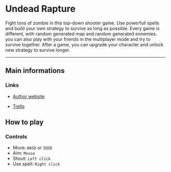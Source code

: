 # Undead Rapture

Fight tons of zombie in this top-down shooter game.
Use powerfull spells and build your own strategy to survive as long as possible.
Every game is different, with random generated map and random generated ennemies.
you can also play with your friends in the multiplayer mode and try to survive together.
After a game, you can upgrade your character and unlock new strategy to survive longer.

---

## Main informations

### Links

- [Author website](https://anstrum.github.io/Portfolio/)

- [Trello](https://trello.com/b/4X6Z1X8q/undead-rapture)

## How to play

### Controls

- Move: `WASD` or `ZQSD`
- Aim: `Mouse`
- Shoot: `Left click`
- Use spell: `Right click`